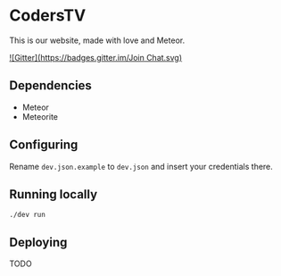 # CodersTV

This is our website, made with love and Meteor.

[![Gitter](https://badges.gitter.im/Join Chat.svg)](https://gitter.im/CodersTV/site?utm_source=badge&utm_medium=badge&utm_campaign=pr-badge)

## Dependencies

* Meteor
* Meteorite

## Configuring

Rename `dev.json.example` to `dev.json` and insert your credentials there.

## Running locally

`./dev run`

## Deploying

TODO
